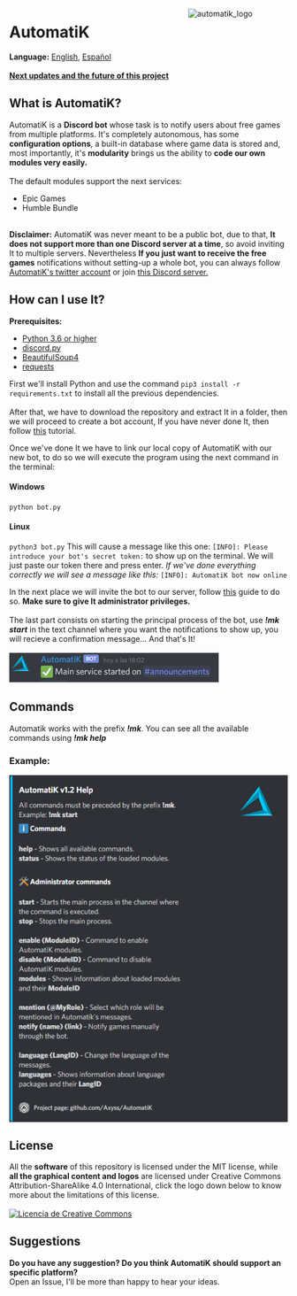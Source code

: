 <img src="http://www.axyss.ovh/automatik/ak_logo.png" alt="automatik_logo" align="right" width="180" height="180"></img>
<h1>AutomatiK</h1>
<b>Language:</b> <a href="README.md#automatik">English</a>, <a href="README_es_ES.md#automatik">Español</a>
<br>
<br>
<b><a href="FUTURE.md">Next updates and the future of this project</a></b>
</br>
<h2>What is AutomatiK?</h2>
AutomatiK is a <b>Discord bot</b> whose task is to notify users about free games from multiple platforms. It's completely autonomous, has some <b>configuration options</b>, a built-in database where game data is stored and, most importantly, it's <b>modularity</b> brings us the ability to <b>code our own modules very easily.</b>
</br>
</br>
The default modules support the next services:

- Epic Games
- Humble Bundle
</br>
<b>Disclaimer:</b> AutomatiK was never meant to be a public bot, due to that, <b>It does not support more than one Discord server at a time</b>, so avoid inviting It to multiple servers. Nevertheless <b>If you just want to receive the free games</b> notifications without setting-up a whole bot, you can always follow <a href="https://twitter.com/AutomatiK_bot">AutomatiK's twitter account</a> or join <a href="https://discord.gg/psDtnwX">this Discord server.</a>

<h2>How can I use It?</h2>

<b>Prerequisites:</b> 
- <a href="https://www.python.org/downloads/">Python 3.6 or higher</a>
- <a href="https://pypi.org/project/discord.py/">discord.py</a>
- <a href="https://pypi.org/project/beautifulsoup4/">BeautifulSoup4<a>
- <a href="https://pypi.org/project/requests/">requests<a></br>
  
First we'll install Python and use the command `pip3 install -r requirements.txt` to install all the previous dependencies.
</br>
</br>
After that, we have to download the repository and extract It in a folder, then we will proceed to create a bot account, If you have never done It, then follow <a href="https://discordpy.readthedocs.io/en/latest/discord.html#creating-a-bot-account">this</a> tutorial. 

Once we've done It we have to link our local copy of AutomatiK with our new bot, to do so we will execute the program using the next command in the terminal:
<h4>Windows</h4>

`python bot.py`
<h4>Linux</h4>

`python3 bot.py`</b>
This will cause a message like this one: `[INFO]: Please introduce your bot's secret token:` to show up on the terminal. We will just paste our token there and press enter.
<i>If we've done everything correctly we will see a message like this:</i> `[INFO]: AutomatiK bot now online`

In the next place we will invite the bot to our server, follow <a href="https://discordpy.readthedocs.io/en/latest/discord.html#inviting-your-bot">this</a> guide to do so. <b>Make sure to give It administrator privileges.</b>
</br>
</br>
The last part consists on starting the principal process of the bot, use <b><i>!mk start</i></b> in the text channel where you want the notifications to show up, you will recieve a confirmation message... And that's It!
</br>
</br>
<img src="https://raw.githubusercontent.com/Axyss/AutomatiK/master/AutomatiK%20files/assets/command_success.png" align="bottom"></img>
</br>
<h2>Commands</h2>
Automatik works with the prefix <b><i>!mk</i></b>. 
You can see all the available commands using <b><i>!mk help</i></b>
<h3>Example:</h3> <img src="https://raw.githubusercontent.com/Axyss/AutomatiK/master/AutomatiK%20files/assets/help.png" alt="helpme_ss" align="center"></img>
<h2>License</h2>
All the <b>software</b> of this repository is licensed under the MIT license, while <b>all the graphical content and logos</b> are licensed under Creative Commons Attribution-ShareAlike 4.0 International, click the logo down below to know more about the limitations of this license.
</br>
</br>
<a rel="license" href="http://creativecommons.org/licenses/by-sa/4.0/"><img alt="Licencia de Creative Commons" src="http://www.axyss.ovh/automatik/cc_license.png" width="120" height="40"></a>
<h2>Suggestions</h2>
<b>Do you have any suggestion? Do you think AutomatiK should support an specific platform?</b>
</br>
Open an Issue, I'll be more than happy to hear your ideas.
